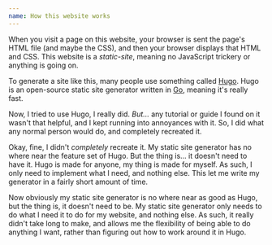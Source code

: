 ```yaml
---
name: How this website works
---
```


When you visit a page on this website, your browser is sent the page's HTML file (and maybe the CSS), and then your browser displays that HTML and CSS. This website is a *static-site*, meaning no JavaScript trickery or anything is going on.

To generate a site like this, many people use something called [Hugo](https://gohugo.io/). Hugo is an open-source static site generator written in [Go](https://go.dev/), meaning it's really fast.

Now, I tried to use Hugo, I really did. *But...* any tutorial or guide I found on it wasn't that helpful, and I kept running into annoyances with it. So, I did what any normal person would do, and completely recreated it.

Okay, fine, I didn't *completely* recreate it. My static site generator has no where near the feature set of Hugo. But the thing is... it doesn't need to have it. Hugo is made for anyone, my thing is made for myself. As such, I only need to implement what I need, and nothing else. This let me write my generator in a fairly short amount of time.


Now obviously my static site generator is no where near as good as Hugo, but the thing is, it doesn't need to be. My static site generator only needs to do what I need it to do for my website, and nothing else. As such, it really didn't take long to make, and allows me the flexibility of being able to do anything I want, rather than figuring out how to work around it in Hugo.

